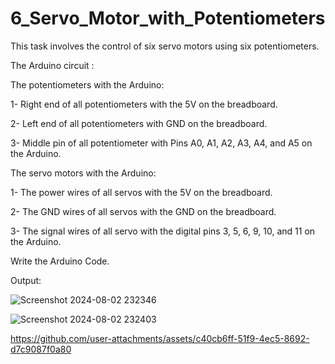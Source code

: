 # 6_Servo_Motor_with_Potentiometers

This task involves the control of six servo motors using six potentiometers. 


The Arduino circuit :

The potentiometers with the Arduino:

1- Right end of all potentiometers with the 5V on the breadboard.

2- Left end of all potentiometers with GND on the breadboard.

3- Middle pin of all potentiometer with Pins A0, A1, A2, A3, A4, and A5 on the Arduino.

The servo motors with the Arduino:

1- The power wires of all servos with the 5V on the breadboard.

2- The GND wires of all servos with the GND on the breadboard.

3- The signal wires of all servo with the digital pins 3, 5, 6, 9, 10, and 11 on the Arduino.



Write the Arduino Code.

Output:

![Screenshot 2024-08-02 232346](https://github.com/user-attachments/assets/8311ff01-c990-49b0-9ec4-aae58f8fcc12)

![Screenshot 2024-08-02 232403](https://github.com/user-attachments/assets/7ec6ce15-6d4a-44c0-8495-080c61f2ceba)


https://github.com/user-attachments/assets/c40cb6ff-51f9-4ec5-8692-d7c9087f0a80




